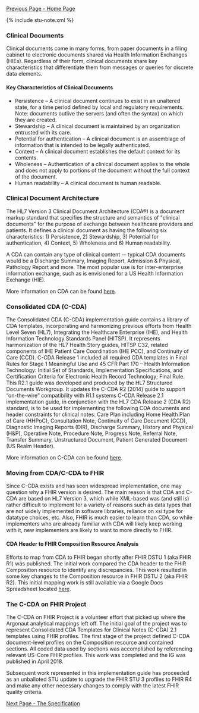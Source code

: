 [Previous Page - Home Page](index.html)

{% include stu-note.xml %}

### Clinical Documents

Clinical documents come in many forms, from paper documents in a filing cabinet to electronic documents shared via Health Information Exchanges (HIEs). Regardless of their form, clinical documents share key characteristics that differentiate them from messages or queries for discrete data elements. 

#### Key Characteristics of Clinical Documents

* Persistence – A clinical document continues to exist in an unaltered state, for a time period defined by local and regulatory requirements. Note: documents outlive the servers (and often the syntax) on which they are created. 
* Stewardship – A clinical document is maintained by an organization entrusted with its care. 
* Potential for authentication – A clinical document is an assemblage of information that is intended to be legally authenticated. 
* Context – A clinical document establishes the default context for its contents. 
* Wholeness – Authentication of a clinical document applies to the whole and does not apply to portions of the document without the full context of the document. 
* Human readability – A clinical document is human readable. 

### Clinical Document Architecture

The HL7 Version 3 Clinical Document Architecture (CDA®) is a document markup standard that specifies the structure and semantics of "clinical documents" for the purpose of exchange between healthcare providers and patients. It defines a clinical document as having the following six characteristics: 1) Persistence, 2) Stewardship, 3) Potential for authentication, 4) Context, 5) Wholeness and 6) Human readability.

A CDA can contain any type of clinical content -- typical CDA documents would be a Discharge Summary, Imaging Report, Admission & Physical, Pathology Report and more. The most popular use is for inter-enterprise information exchange, such as is envisioned for a US Health Information Exchange (HIE).

More information on CDA can be found [here](http://www.hl7.org/implement/standards/product_brief.cfm?product_id=7). 

### Consolidated CDA (C-CDA)

The Consolidated CDA (C-CDA) implementation guide contains a library of CDA templates, incorporating and harmonizing previous efforts from Health Level Seven (HL7), Integrating the Healthcare Enterprise (IHE), and Health Information Technology Standards Panel (HITSP). It represents harmonization of the HL7 Health Story guides, HITSP C32, related components of IHE Patient Care Coordination (IHE PCC), and Continuity of Care (CCD). C-CDA Release 1 included all required CDA templates in Final Rules for Stage 1 Meaningful Use and 45 CFR Part 170 – Health Information Technology: Initial Set of Standards, Implementation Specifications, and Certification Criteria for Electronic Health Record Technology; Final Rule. This R2.1 guide was developed and produced by the HL7 Structured Documents Workgroup. It updates the C-CDA R2 (2014) guide to support “on-the-wire” compatibility with R1.1 systems C-CDA Release 2.1 implementation guide, in conjunction with the HL7 CDA Release 2 (CDA R2) standard, is to be used for implementing the following CDA documents and header constraints for clinical notes: Care Plan including Home Health Plan of Care (HHPoC), Consultation Note, Continuity of Care Document (CCD), Diagnostic Imaging Reports (DIR), Discharge Summary, History and Physical (H&P), Operative Note, Procedure Note, Progress Note, Referral Note, Transfer Summary, Unstructured Document, Patient Generated Document (US Realm Header).

More information on C-CDA can be found [here](http://www.hl7.org/implement/standards/product_brief.cfm?product_id=492). 

### Moving from CDA/C-CDA to FHIR

Since C-CDA exists and has seen widespread implementation, one may question why a FHIR version is desired. The main reason is that CDA and C-CDA are based on HL7 Version 3, which while XML-based was (and still is) rather difficult to implement for a variety of reasons such as data types that are not widely implemented in software libraries, reliance on xsi:type for datatype choices, etc. Also, FHIR is much easier to learn than CDA, so while implementers who are already familiar with CDA will likely keep working with it, new implementers are likely to want to more directly to FHIR. 

#### CDA Header to FHIR Composition Resource Analysis

Efforts to map from CDA to FHIR began shortly after FHIR DSTU 1 (aka FHIR R1) was published. The initial work compared the CDA header to the FHIR Composition resource to identify any discrepancies. This work resulted in some key changes to the Composition resource in FHIR DSTU 2 (aka FHIR R2). This initial mapping work is still available via a Google Docs Spreadsheet located [here](https://docs.google.com/spreadsheets/d/1KctdexG3oB2QBiBQNH1Rbt2uJ6DxQFROyIFKo5q95WU/edit#gid=1223244219). 

### The C-CDA on FHIR Project

The C-CDA on FHIR Project is a volunteer effort that picked up where the Argonaut analytical mappings left off. The initial goal of the project was to represent Consolidated CDA Templates for Clinical Notes (C-CDA) 2.1 templates using FHIR profiles. The first stage of the project defined C-CDA document-level profiles on the Composition resource and contained sections. All coded data used by sections was accomplished by referencing relevant US-Core FHIR profiles. This work was completed and the IG was published in April 2018. 

Subsequent work represented in this implementation guide has proceeded as an unballoted STU update to upgrade the FHIR STU 3 profiles to FHIR R4 and make any other necessary changes to comply with the latest FHIR quality criteria.

[Next Page - The Specification](the_specification.html)